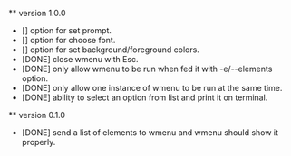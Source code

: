 ** version 1.0.0
- [] option for set prompt.
- [] option for choose font.
- [] option for set background/foreground colors.
- [DONE] close wmenu with Esc.
- [DONE] only allow wmenu to be run when fed it with -e/--elements option.
- [DONE] only allow one instance of wmenu to be run at the same time.
- [DONE] ability to select an option from list and print it on terminal.

** version 0.1.0
- [DONE] send a list of elements to wmenu and wmenu should show it properly.
